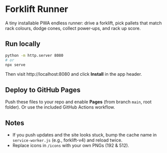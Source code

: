 # Forklift Runner

A tiny installable PWA endless runner: drive a forklift, pick pallets that match rack colours, dodge cones, collect power-ups, and rack up score.

## Run locally
```bash
python -m http.server 8080
# or
npx serve
```
Then visit http://localhost:8080 and click **Install** in the app header.

## Deploy to GitHub Pages
Push these files to your repo and enable **Pages** (from branch `main`, root folder). Or use the included GitHub Actions workflow.

## Notes
- If you push updates and the site looks stuck, bump the cache name in `service-worker.js` (e.g., forklift-v4) and reload twice.
- Replace icons in `/icons` with your own PNGs (192 & 512).
